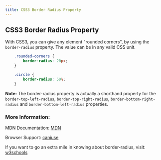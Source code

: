 ```yaml
---
title: CSS3 Border Radius Property
---
```

## CSS3 Border Radius Property

With CSS3, you can give any element "rounded corners", by using the ```border-radius``` property. The value can be in any valid CSS unit.

```css
    .rounded-corners {
        border-radius: 20px;
    }

    .circle {
        border-radius: 50%;
    }
```

**Note:** The border-radius property is actually a shorthand property for the `border-top-left-radius`, `border-top-right-radius`, `border-bottom-right-radius` and `border-bottom-left-radius` properties. 

### More Information:

MDN Documentation: [MDN](https://developer.mozilla.org/en-US/docs/Web/CSS/border-radius)

Browser Support: [caniuse](http://caniuse.com/#search=border-radius)

If you want to go an extra mile in knowing about border-radius, visit: [w3schools](https://www.w3schools.com/css/css3_borders.asp)
